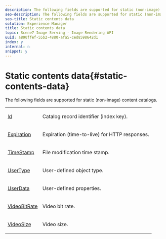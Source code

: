 ```yaml
---
description: The following fields are supported for static (non-image) content catalogs.
seo-description: The following fields are supported for static (non-image) content catalogs.
seo-title: Static contents data
solution: Experience Manager
title: Static contents data
topic: Scene7 Image Serving - Image Rendering API
uuid: a890ffef-55b2-4880-afa5-ced8598642d1
index: y
internal: n
snippet: y
---
```


# Static contents data{#static-contents-data}

The following fields are supported for static (non-image) content catalogs.

<table id="simpletable_D1DEF6268BA744AD804B9BA3D9AEE800"> 
 <tr class="strow"> 
  <td class="stentry"> <p><span class="codeph"> <a href="r_id_cat.md#reference_C3F3CE9AAAC4451796A846D6722383E5" type="reference" format="dita" scope="local"> Id</a></span> </p></td> 
  <td class="stentry"> <p>Catalog record identifier (index key). </p></td> 
 </tr> 
 <tr class="strow"> 
  <td class="stentry"> <p><span class="codeph"> <a href="../../../../../../is-api/image-catalog/image-serving-api-ref/c-image-catalog-reference/c-image-svg-data-reference/c-static-content-data-reference/r-expiration-static.md#reference-a7afd668ecbb4d2da65d86259aa6a28a" type="reference" format="dita" scope="local"> Expiration</a> </span> </p></td> 
  <td class="stentry"> <p>Expiration (time-to-live) for HTTP responses. </p></td> 
 </tr> 
 <tr class="strow"> 
  <td class="stentry"> <p><span class="codeph"> <a href="../../../../../../is-api/image-catalog/image-serving-api-ref/c-image-catalog-reference/c-image-svg-data-reference/c-static-content-data-reference/r-timestamp-static.md#reference-59a27b72f4cb4a53a3baba83214c4ded" type="reference" format="dita" scope="local"> TimeStamp</a></span> </p></td> 
  <td class="stentry"> <p>File modification time stamp. </p></td> 
 </tr> 
 <tr class="strow"> 
  <td class="stentry"> <p><span class="codeph"> <a href="r_usertype_cat.md#reference_F4C74E3B74694F90A1A402BBD8562399" type="reference" format="dita" scope="local"> UserType</a></span> </p></td> 
  <td class="stentry"> <p>User-defined object type. </p></td> 
 </tr> 
 <tr class="strow"> 
  <td class="stentry"> <p><span class="codeph"> <a href="r_userdata_cat.md#reference_1E552AEAD08E41489E82EC16936BC0DF" type="reference" format="dita" scope="local"> UserData</a></span> </p></td> 
  <td class="stentry"> <p>User-defined properties. </p></td> 
 </tr> 
 <tr class="strow"> 
  <td class="stentry"> <p><span class="codeph"> <a href="r_videobitrate_cat.md#reference_7BE40A4857814AB28B74CCB93FF03AEC" type="reference" format="dita" scope="local"> VideoBitRate</a></span> </p></td> 
  <td class="stentry"> <p>Video bit rate. </p></td> 
 </tr> 
 <tr class="strow"> 
  <td class="stentry"> <p><span class="codeph"> <a href="r_videosize_cat.md#reference_049DF153E60A4478B8FF96272C6C1C78" type="reference" format="dita" scope="local"> VideoSize</a></span> </p></td> 
  <td class="stentry"> <p>Video size. </p></td> 
 </tr> 
</table>

